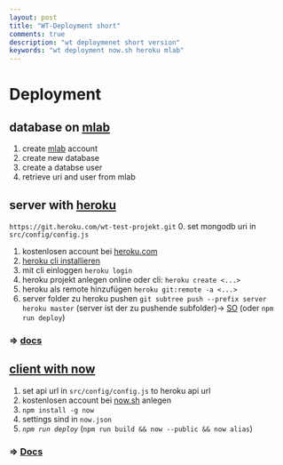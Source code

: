 ```yaml
---
layout: post
title: "WT-Deployment short"
comments: true
description: "wt deploymenet short version"
keywords: "wt deployment now.sh heroku mlab"
---
```


# Deployment

## database on [mlab](https://mlab.com/)

1. create [mlab](https://mlab.com) account
2. create new database
3. create a databse user
4. retrieve uri and user from mlab

## server with [heroku](https://www.heroku.com/)

`https://git.heroku.com/wt-test-projekt.git`
0. set mongodb uri in `src/config/config.js`

1. kostenlosen account bei [heroku.com](https://www.heroku.com/)
2. [heroku cli installieren](https://devcenter.heroku.com/articles/getting-started-with-nodejs#set-up)
3. mit cli einloggen `heroku login`
4. heroku projekt anlegen online oder cli: `heroku create <...>`
5. heroku als remote hinzufügen `heroku git:remote -a <...>`
6. server folder zu heroku pushen `git subtree push --prefix server heroku master` (server ist der zu pushende subfolder)-> [SO](https://stackoverflow.com/a/10648623/9588092)
   (oder `npm run deploy`)

### => [docs](https://devcenter.heroku.com/articles/getting-started-with-nodejs#set-up)

## [client with now](https://cli.vuejs.org/guide/deployment.html#now)

1. set api url in `src/config/config.js` to heroku api url
2. kostenlosen account bei [now.sh](https://zeit.co/) anlegen
3. `npm install -g now`
4. settings sind in `now.json`
5. *`npm run deploy`* (`npm run build && now --public && now alias`)

### => [Docs](https://cli.vuejs.org/guide/deployment.html#now)
